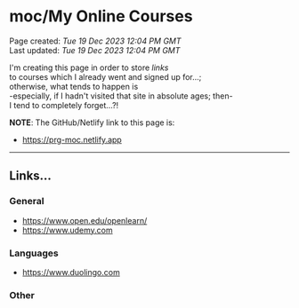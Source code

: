 # moc/My Online Courses

Page created: *Tue 19 Dec 2023 12:04 PM GMT*  
Last updated: *Tue 19 Dec 2023 12:04 PM GMT*

I'm creating this page in order to store *links*   
to courses which I already went and signed up for...;   
otherwise, what tends to happen is     
-especially, if I hadn't visited that site in absolute ages; then-     
I tend to completely forget...?!  

**NOTE**: The GitHub/Netlify link to this page is: 

- https://prg-moc.netlify.app
  
-----

## Links...

### General 

- https://www.open.edu/openlearn/  
- https://www.udemy.com  

### Languages

- https://www.duolingo.com  

### Other


